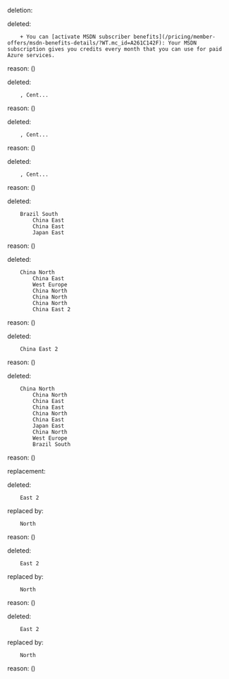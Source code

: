 deletion:

deleted:

		+ You can [activate MSDN subscriber benefits](/pricing/member-offers/msdn-benefits-details/?WT.mc_id=A261C142F): Your MSDN subscription gives you credits every month that you can use for paid Azure services.

reason: ()

deleted:

		, Cent...

reason: ()

deleted:

		, Cent...

reason: ()

deleted:

		, Cent...

reason: ()

deleted:

		Brazil South
		    China East
		    China East
		    Japan East

reason: ()

deleted:

		China North
		    China East
		    West Europe
		    China North
		    China North
		    China North
		    China East 2

reason: ()

deleted:

		China East 2

reason: ()

deleted:

		China North
		    China North
		    China East
		    China East
		    China North
		    China East
		    Japan East
		    China North
		    West Europe
		    Brazil South

reason: ()

replacement:

deleted:

		East 2

replaced by:

		North

reason: ()

deleted:

		East 2

replaced by:

		North

reason: ()

deleted:

		East 2

replaced by:

		North

reason: ()

